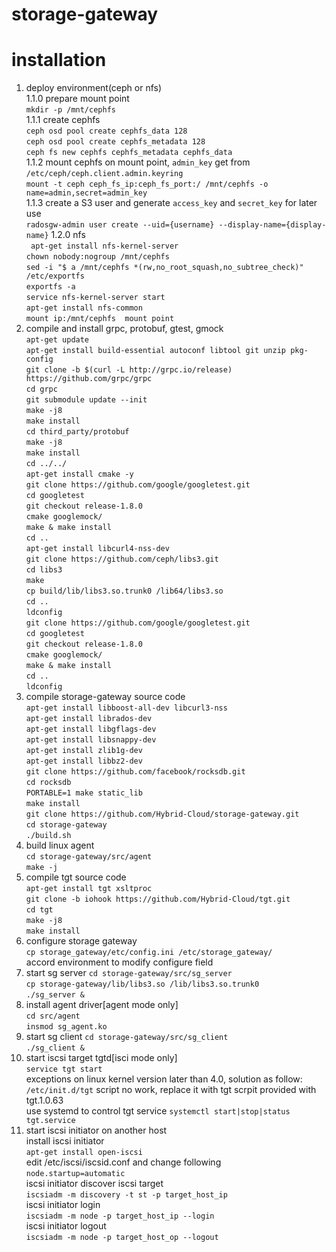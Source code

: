 # storage-gateway  
# installation  
1. deploy environment(ceph or nfs)  
1.1.0 prepare mount point  
`mkdir -p /mnt/cephfs`  
1.1.1 create cephfs  
`ceph osd pool create cephfs_data 128`  
`ceph osd pool create cephfs_metadata 128`  
`ceph fs new cephfs cephfs_metadata cephfs_data`  
1.1.2 mount cephfs on mount point, `admin_key` get from `/etc/ceph/ceph.client.admin.keyring`  
`mount -t ceph ceph_fs_ip:ceph_fs_port:/ /mnt/cephfs -o name=admin,secret=admin_key`  
1.1.3 create a S3 user and generate `access_key` and `secret_key` for later use  
`radosgw-admin user create --uid={username} --display-name={display-name}` 
1.2.0  nfs  
` apt-get install nfs-kernel-server`  
`chown nobody:nogroup /mnt/cephfs`  
`sed -i "$ a /mnt/cephfs *(rw,no_root_squash,no_subtree_check)" /etc/exportfs`  
`exportfs -a`  
`service nfs-kernel-server start`  
`apt-get install nfs-common`  
`mount ip:/mnt/cephfs  mount point`  
2. compile and install grpc, protobuf, gtest, gmock  
`apt-get update`  
`apt-get install build-essential autoconf libtool git unzip pkg-config`  
`git clone -b $(curl -L http://grpc.io/release) https://github.com/grpc/grpc`  
`cd grpc`  
`git submodule update --init`  
`make -j8`  
`make install`  
`cd third_party/protobuf`  
`make -j8`  
`make install`  
`cd ../../`  
`apt-get install cmake -y`  
`git clone https://github.com/google/googletest.git`  
`cd googletest`  
`git checkout release-1.8.0`  
`cmake googlemock/`  
`make & make install`  
`cd ..`  
`apt-get install libcurl4-nss-dev`  
`git clone https://github.com/ceph/libs3.git`  
`cd libs3`  
`make`  
`cp build/lib/libs3.so.trunk0 /lib64/libs3.so`  
`cd ..`  
`ldconfig`  
`git clone https://github.com/google/googletest.git`  
`cd googletest`  
`git checkout release-1.8.0`  
`cmake googlemock/`  
`make & make install`  
`cd ..`  
`ldconfig`  
3. compile storage-gateway source code  
`apt-get install libboost-all-dev libcurl3-nss`  
`apt-get install librados-dev`  
`apt-get install libgflags-dev`  
`apt-get install libsnappy-dev`  
`apt-get install zlib1g-dev`  
`apt-get install libbz2-dev`  
`git clone https://github.com/facebook/rocksdb.git`  
`cd rocksdb`  
`PORTABLE=1 make static_lib`  
`make install`  
`git clone https://github.com/Hybrid-Cloud/storage-gateway.git`  
`cd storage-gateway`  
`./build.sh`    
4. build linux agent  
`cd storage-gateway/src/agent`  
`make -j`  
5. compile tgt source code  
`apt-get install tgt xsltproc`  
`git clone -b iohook https://github.com/Hybrid-Cloud/tgt.git`  
`cd tgt`  
`make -j8`  
`make install`  
6. configure storage gateway  
`cp storage_gateway/etc/config.ini /etc/storage_gateway/`  
accord environment to modify configure field  
7. start sg server
`cd storage-gateway/src/sg_server`  
`cp storage-gateway/lib/libs3.so /lib/libs3.so.trunk0`  
`./sg_server &`  
8. install agent driver[agent mode only]  
`cd src/agent`  
`insmod sg_agent.ko`  
9. start sg client 
`cd storage-gateway/src/sg_client`  
`./sg_client &`   
10. start iscsi target tgtd[isci mode only]  
`service tgt start`  
exceptions on linux kernel version later than 4.0, solution as follow:  
`/etc/init.d/tgt` script no work, replace it with tgt scrpit provided with tgt.1.0.63  
use systemd to control tgt service `systemctl start|stop|status tgt.service`  
11. start iscsi initiator on another host  
install iscsi initiator  
`apt-get install open-iscsi`  
edit /etc/iscsi/iscsid.conf and change following  
`node.startup=automatic`  
iscsi initiator discover iscsi target  
`iscsiadm -m discovery -t st -p target_host_ip`  
iscsi initiator login  
`iscsiadm -m node -p target_host_ip --login`  
iscsi initiator logout  
`iscsiadm -m node -p target_host_op --logout`  
